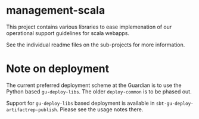 management-scala
================

This project contains various libraries to ease implemenation of
our operational support guidelines for scala webapps.

See the individual readme files on the sub-projects for more
information.


Note on deployment
==================

The current preferred deployment scheme at the Guardian is to use
the Python based `gu-deploy-libs`. The older `deploy-common` is
to be phased out.

Support for `gu-deploy-libs` based deployment is available in
`sbt-gu-deploy-artifactrep-publish`. Please see the usage notes
there.

